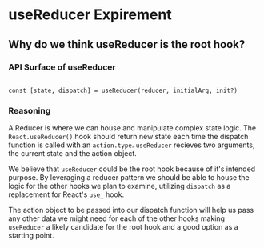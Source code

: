 # useReducer Expirement

## Why do we think useReducer is the root hook?

### API Surface of useReducer

<code>
const [state, dispatch] = useReducer(reducer, initialArg, init?)
</code>

### Reasoning

A Reducer is where we can house and manipulate complex state logic. The <code>React.useReducer()</code> hook should return new state each time the dispatch function is called with an <code>action.type</code>. <code>useReducer</code> recieves two arguments, the current state and the action object.

We believe that <code>useReducer</code> could be the root hook because of it's intended purpose. By leveraging a reducer pattern we should be able to house the logic for the other hooks we plan to examine, utilizing <code>dispatch</code> as a replacement for React's <code>use\_</code> hook.

The action object to be passed into our dispatch function will help us pass any other data we might need for each of the other hooks making <code>useReducer</code> a likely candidate for the root hook and a good option as a starting point.
